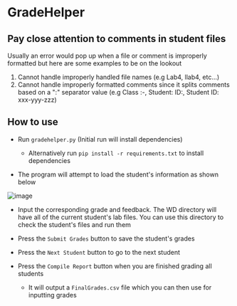 # GradeHelper

## Pay close attention to comments in student files
Usually an error would pop up when a file or comment is improperly formatted but here are some examples to be on the lookout

1. Cannot handle improperly handled file names (e.g Lab4, llab4, etc...)
1. Cannot handle improperly formatted comments since it splits comments based on a ":" separator value (e.g Class :-, Student: ID:, Student ID: xxx-yyy-zzz)


## How to use

- Run `gradehelper.py` (Initial run will install dependencies)
  - Alternatively run `pip install -r requirements.txt` to install dependencies 

- The program will attempt to load the student's information as shown below

![image](https://user-images.githubusercontent.com/41768142/142752784-93b7fd9a-bb5f-4476-8e38-2341bcb29aaa.png)

- Input the corresponding grade and feedback. The WD directory will have all of the current student's lab files. You can use this directory to check the student's files and run them 

- Press the `Submit Grades` button to save the student's grades
- Press the `Next Student` button to go to the next student 
- Press the `Compile Report` button when you are finished grading all students
  - It will output a `FinalGrades.csv` file which you can then use for inputting grades 


